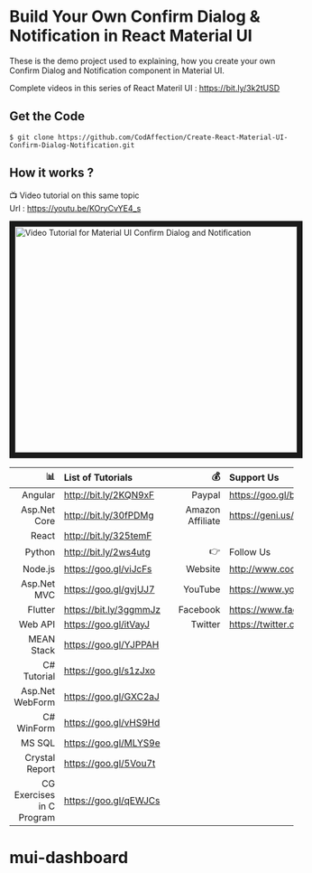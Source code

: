 # Build Your Own Confirm Dialog & Notification in React Material UI

These is the demo project used to explaining, how you create your own Confirm Dialog and Notification component in 
Material UI.

Complete videos in this series of React Materil UI : https://bit.ly/3k2tUSD

## Get the Code

```
$ git clone https://github.com/CodAffection/Create-React-Material-UI-Confirm-Dialog-Notification.git
```

 ## How it works ?

 :tv: Video tutorial on this same topic  
 Url : https://youtu.be/KOryCvYE4_s
 
 <a href="http://www.youtube.com/watch?feature=player_embedded&v=KOryCvYE4_s
" target="_blank"><img src="http://img.youtube.com/vi/KOryCvYE4_s/0.jpg" 
alt="Video Tutorial for Material UI Confirm Dialog and Notification" width="500" height="400" border="10" /></a>


| :bar_chart:               |  List of Tutorials   |   | :moneybag:           | Support Us                           |
|--------------------------:|:---------------------|---|---------------------:|:-------------------------------------|
| Angular                   |http://bit.ly/2KQN9xF |   |Paypal                | https://goo.gl/bPcyXW                |
| Asp.Net Core              |http://bit.ly/30fPDMg |   |Amazon   Affiliate    | https://geni.us/JDzpE                |
| React                     |http://bit.ly/325temF |   |
| Python                    |http://bit.ly/2ws4utg |   | :point_right:        | Follow Us                            |
| Node.js                   |https://goo.gl/viJcFs |   |Website               |http://www.codaffection.com          |
| Asp.Net MVC               |https://goo.gl/gvjUJ7 |   |YouTube               |https://www.youtube.com/codaffection  |
| Flutter                   |https://bit.ly/3ggmmJz|   |Facebook              |https://www.facebook.com/codaffection |
| Web API                   |https://goo.gl/itVayJ |   |Twitter               |https://twitter.com/CodAffection      |
| MEAN Stack                |https://goo.gl/YJPPAH |   |
| C# Tutorial               |https://goo.gl/s1zJxo |   |
| Asp.Net WebForm           |https://goo.gl/GXC2aJ |   |
| C# WinForm                |https://goo.gl/vHS9Hd |   |
| MS SQL                    |https://goo.gl/MLYS9e |   |
| Crystal Report            |https://goo.gl/5Vou7t |   |
| CG Exercises in C Program |https://goo.gl/qEWJCs |   |
# mui-dashboard
